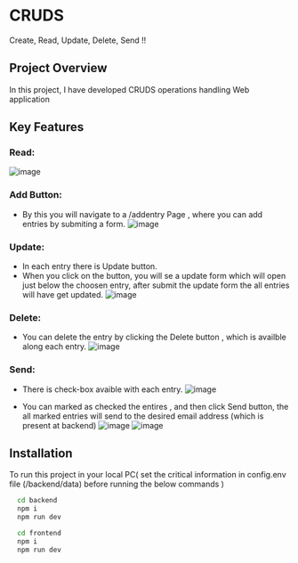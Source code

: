 # CRUDS
Create, Read, Update, Delete, Send !!  

## Project Overview

In this project, I have developed CRUDS operations handling Web application

## Key Features
### Read:
![image](https://github.com/Sumitkb21/Health_Center/assets/101947627/cd27d1a6-c86d-47a8-8e23-83448cce36bb)

### Add Button:
- By this you will navigate to a /addentry Page , where you can add entries by submiting a form.
![image](https://github.com/Sumitkb21/Health_Center/assets/101947627/8b3acbe5-1b05-41b1-af01-8e7ce94559bf)
### Update:
- In each entry there is Update button.
- When you click on the button, you will se a update form which will open just below the choosen entry, after submit the update form the all entries will have get updated.
 ![image](https://github.com/Sumitkb21/Health_Center/assets/101947627/323b516b-7bd8-4f9a-8755-6c3073a2e594)  
### Delete:
- You can delete the entry by clicking the Delete button , which is availble along each entry.
  ![image](https://github.com/Sumitkb21/Health_Center/assets/101947627/9cc0cad2-2c19-4f1d-92ea-a8b0a509575f)
### Send:
- There is check-box avaible with each entry.
 ![image](https://github.com/Sumitkb21/Health_Center/assets/101947627/b307533d-61cf-4004-997e-b365e34909ec)

- You can marked as checked the entires , and then click Send button, the all marked entries will send to the desired email address (which is present at backend)
![image](https://github.com/Sumitkb21/Health_Center/assets/101947627/47412b1f-1a60-42ce-ba31-ef581277274e)
![image](https://github.com/Sumitkb21/Health_Center/assets/101947627/bd56ef8a-5522-4fde-83dc-24d72a124ccd)

## Installation

To run this project in your local PC( set the critical information in config.env file (/backend/data) before running the below commands ) 
```bash  
  cd backend
  npm i
  npm run dev
```


```bash  
  cd frontend
  npm i
  npm run dev
```

